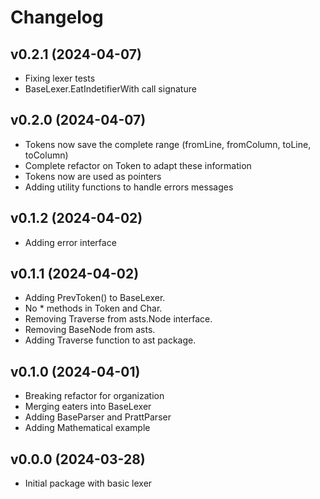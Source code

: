 # Changelog

<!-- NEWER -->

## v0.2.1 (2024-04-07)

- Fixing lexer tests
- BaseLexer.EatIndetifierWith call signature

## v0.2.0 (2024-04-07)

- Tokens now save the complete range (fromLine, fromColumn, toLine, toColumn)
- Complete refactor on Token to adapt these information
- Tokens now are used as pointers
- Adding utility functions to handle errors messages

## v0.1.2 (2024-04-02)

- Adding error interface

## v0.1.1 (2024-04-02)

- Adding PrevToken() to BaseLexer.
- No * methods in Token and Char.
- Removing Traverse from asts.Node interface.
- Removing BaseNode from asts.
- Adding Traverse function to ast package.

## v0.1.0 (2024-04-01)

- Breaking refactor for organization
- Merging eaters into BaseLexer
- Adding BaseParser and PrattParser
- Adding Mathematical example

## v0.0.0 (2024-03-28)

- Initial package with basic lexer
